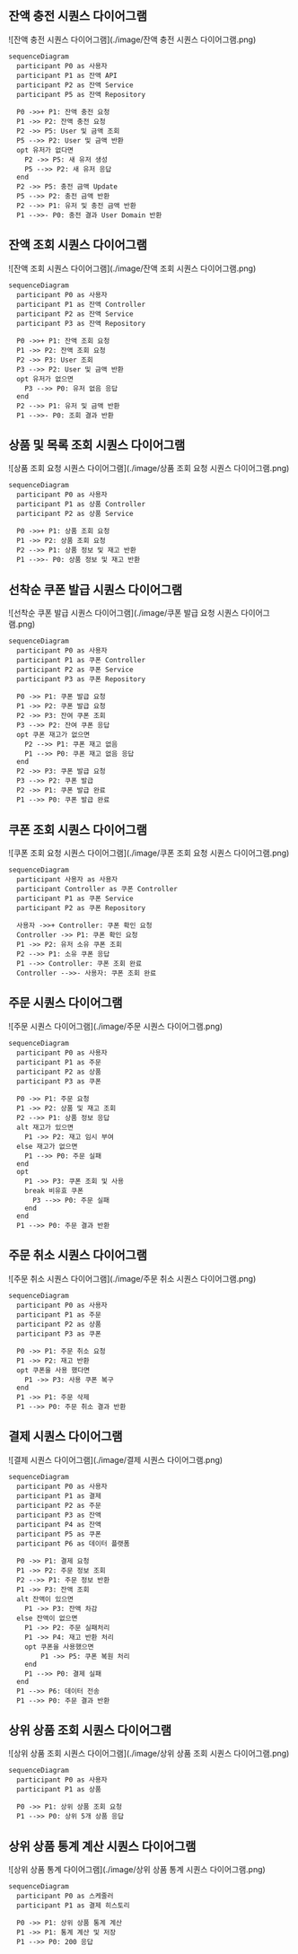 ## 잔액 충전 시퀀스 다이어그램
![잔액 충전 시퀀스 다이어그램](./image/잔액 충전 시퀀스 다이어그램.png)
```
sequenceDiagram
  participant P0 as 사용자
  participant P1 as 잔액 API
  participant P2 as 잔액 Service
  participant P5 as 잔액 Repository

  P0 ->>+ P1: 잔액 충전 요청
  P1 ->> P2: 잔액 충전 요청
  P2 ->> P5: User 및 금액 조회
  P5 -->> P2: User 및 금액 반환
  opt 유저가 없다면
    P2 ->> P5: 새 유저 생성
    P5 -->> P2: 새 유저 응답
  end
  P2 ->> P5: 충전 금액 Update
  P5 -->> P2: 충전 금액 반환
  P2 -->> P1: 유저 및 충전 금액 반환
  P1 -->>- P0: 충전 결과 User Domain 반환
```

## 잔액 조회 시퀀스 다이어그램
![잔액 조회 시퀀스 다이어그램](./image/잔액 조회 시퀀스 다이어그램.png)
```
sequenceDiagram
  participant P0 as 사용자
  participant P1 as 잔액 Controller
  participant P2 as 잔액 Service
  participant P3 as 잔액 Repository

  P0 ->>+ P1: 잔액 조회 요청
  P1 ->> P2: 잔액 조회 요청
  P2 ->> P3: User 조회
  P3 -->> P2: User 및 금액 반환
  opt 유저가 없으면
    P3 -->> P0: 유저 없음 응답
  end
  P2 -->> P1: 유저 및 금액 반환
  P1 -->>- P0: 조회 결과 반환
```

## 상품 및 목록 조회 시퀀스 다이어그램
![상품 조회 요청 시퀀스 다이어그램](./image/상품 조회 요청 시퀀스 다이어그램.png)
```
sequenceDiagram
  participant P0 as 사용자
  participant P1 as 상품 Controller
  participant P2 as 상품 Service

  P0 ->>+ P1: 상품 조회 요청
  P1 ->> P2: 상품 조회 요청
  P2 -->> P1: 상품 정보 및 재고 반환
  P1 -->>- P0: 상품 정보 및 재고 반환
```

## 선착순 쿠폰 발급 시퀀스 다이어그램
![선착순 쿠폰 발급 시퀀스 다이어그램](./image/쿠폰 발급 요청 시퀀스 다이어그램.png)
```
sequenceDiagram
  participant P0 as 사용자
  participant P1 as 쿠폰 Controller
  participant P2 as 쿠폰 Service
  participant P3 as 쿠폰 Repository

  P0 ->> P1: 쿠폰 발급 요청
  P1 ->> P2: 쿠폰 발급 요청
  P2 ->> P3: 잔여 쿠폰 조회
  P3 -->> P2: 잔여 쿠폰 응답
  opt 쿠폰 재고가 없으면
    P2 -->> P1: 쿠폰 재고 없음
    P1 -->> P0: 쿠폰 재고 없음 응답
  end
  P2 ->> P3: 쿠폰 발급 요청
  P3 -->> P2: 쿠폰 발급
  P2 ->> P1: 쿠폰 발급 완료
  P1 -->> P0: 쿠폰 발급 완료
```

## 쿠폰 조회 시퀀스 다이어그램
![쿠폰 조회 요청 시퀀스 다이어그램](./image/쿠폰 조회 요청 시퀀스 다이어그램.png)
```
sequenceDiagram
  participant 사용자 as 사용자
  participant Controller as 쿠폰 Controller
  participant P1 as 쿠폰 Service
  participant P2 as 쿠폰 Repository

  사용자 ->>+ Controller: 쿠폰 확인 요청
  Controller ->> P1: 쿠폰 확인 요청
  P1 ->> P2: 유저 소유 쿠폰 조회
  P2 -->> P1: 소유 쿠폰 응답
  P1 -->> Controller: 쿠폰 조회 완료
  Controller -->>- 사용자: 쿠폰 조회 완료
```


## 주문 시퀀스 다이어그램
![주문 시퀀스 다이어그램](./image/주문 시퀀스 다이어그램.png)
```
sequenceDiagram
  participant P0 as 사용자
  participant P1 as 주문
  participant P2 as 상품
  participant P3 as 쿠폰

  P0 ->> P1: 주문 요청
  P1 ->> P2: 상품 및 재고 조회
  P2 -->> P1: 상품 정보 응답
  alt 재고가 있으면
    P1 ->> P2: 재고 임시 부여
  else 재고가 없으면
    P1 -->> P0: 주문 실패
  end
  opt 
    P1 ->> P3: 쿠폰 조회 및 사용
    break 비유효 쿠폰
      P3 -->> P0: 주문 실패
    end
  end
  P1 -->> P0: 주문 결과 반환
```

## 주문 취소 시퀀스 다이어그램
![주문 취소 시퀀스 다이어그램](./image/주문 취소 시퀀스 다이어그램.png)
```
sequenceDiagram
  participant P0 as 사용자
  participant P1 as 주문
  participant P2 as 상품
  participant P3 as 쿠폰

  P0 ->> P1: 주문 취소 요청
  P1 ->> P2: 재고 반환
  opt 쿠폰을 사용 했다면
    P1 ->> P3: 사용 쿠폰 복구
  end
  P1 ->> P1: 주문 삭제
  P1 -->> P0: 주문 취소 결과 반환
```

## 결제 시퀀스 다이어그램
![결제 시퀀스 다이어그램](./image/결제 시퀀스 다이어그램.png)
```
sequenceDiagram
  participant P0 as 사용자
  participant P1 as 결제
  participant P2 as 주문
  participant P3 as 잔액
  participant P4 as 잔액
  participant P5 as 쿠폰
  participant P6 as 데이터 플랫폼

  P0 ->> P1: 결제 요청
  P1 ->> P2: 주문 정보 조회
  P2 -->> P1: 주문 정보 반환
  P1 ->> P3: 잔액 조회
  alt 잔액이 있으면
    P1 ->> P3: 잔액 차감
  else 잔액이 없으면
    P1 ->> P2: 주문 실패처리
    P1 ->> P4: 재고 반환 처리
    opt 쿠폰을 사용했으면
        P1 ->> P5: 쿠폰 복원 처리
    end
    P1 -->> P0: 결제 실패
  end
  P1 -->> P6: 데이터 전송
  P1 -->> P0: 주문 결과 반환
```

## 상위 상품 조회 시퀀스 다이어그램
![상위 상품 조회 시퀀스 다이어그램](./image/상위 상품 조회 시퀀스 다이어그램.png)
```
sequenceDiagram
  participant P0 as 사용자
  participant P1 as 상품

  P0 ->> P1: 상위 상품 조회 요청
  P1 -->> P0: 상위 5개 상품 응답
```

## 상위 상품 통계 계산 시퀀스 다이어그램
![상위 상품 통계 다이어그램](./image/상위 상품 통계 시퀀스 다이어그램.png)
```
sequenceDiagram
  participant P0 as 스케줄러
  participant P1 as 결제 히스토리

  P0 ->> P1: 상위 상품 통계 계산
  P1 ->> P1: 통계 계산 및 저장
  P1 -->> P0: 200 응답
```
